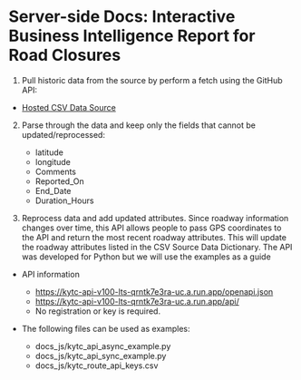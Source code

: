 # Server-side Docs:  Interactive Business Intelligence Report for Road Closures

1. Pull historic data from the source by perform a fetch using the GitHub API:
- [Hosted CSV Data Source](https://raw.githubusercontent.com/chrislambert-ky/analysis-ky-roadclosures/refs/heads/main/data-reportready/kytc-closures-2021-2025-report_dataset.csv)

2. Parse through the data and keep only the fields that cannot be updated/reprocessed:
    - latitude
    - longitude
    - Comments
    - Reported_On
    - End_Date
    - Duration_Hours

3. Reprocess data and add updated attributes.  Since roadway information changes over time, this API allows people to pass GPS coordinates to the API and return the most recent roadway attributes.  This will update the roadway attributes listed in the CSV Source Data Dictionary.  The API was developed for Python but we will use the examples as a guide 

- API information
    - https://kytc-api-v100-lts-qrntk7e3ra-uc.a.run.app/openapi.json
    - https://kytc-api-v100-lts-qrntk7e3ra-uc.a.run.app/api/
    - No registration or key is required.

- The following files can be used as examples:
    - docs_js/kytc_api_async_example.py
    - docs_js/kytc_api_sync_example.py
    - docs_js/kytc_route_api_keys.csv
